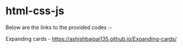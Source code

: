 # html-css-js
Below are the links to the provided codes :-

Expanding cards - https://ashishbajpai135.github.io/Expanding-cards/
